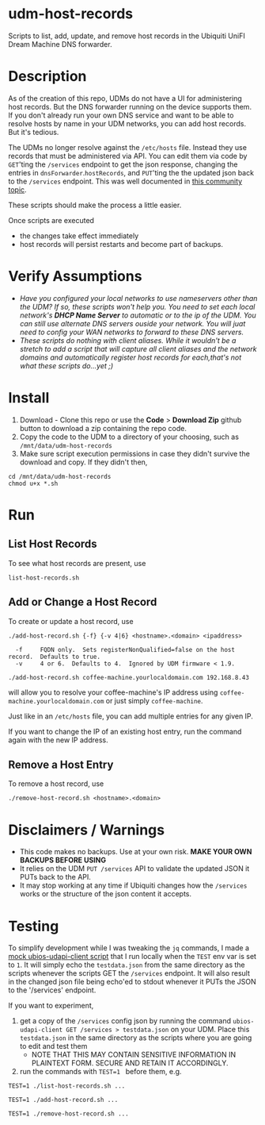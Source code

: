 # udm-host-records

Scripts to list, add, update, and remove host records in the Ubiquiti UniFI Dream Machine DNS forwarder.

# Description

As of the creation of this repo, UDMs do not have a UI for administering host records.  But the DNS forwarder running on the device supports them.  If you don't already run your own DNS service and want to be able to resolve hosts by name in your UDM networks, you can add host records.  But it's tedious.

The UDMs no longer resolve against the `/etc/hosts` file.  Instead they use records that must be administered via API.  You can edit them via code by `GET`'ting the `/services` endpoint to get the json response, changing the entries in `dnsForwarder`.`hostRecords`, and `PUT`'ting the the updated json back to the `/services` endpoint.  This was well documented in [this community topic](https://community.ui.com/questions/UDM-Base-How-to-add-static-hostname-for-dnsmasq-forwarder/88354ba8-2b7e-443c-8031-7ac680dafd47).

These scripts should make the process a little easier.

Once scripts are executed
* the changes take effect immediately
* host records will persist restarts and become part of backups.

# Verify Assumptions

*  *Have you configured your local networks to use nameservers other than the UDM?  If so, these scripts won't help you.  You need to set each local network's **DHCP Name Server** to automatic or to the ip of the UDM.  You can still use alternate DNS servers ouside your network.  You will juat need to config your WAN networks to forward to these DNS servers.*
*  *These scripts do nothing with client aliases. While it wouldn't be a stretch to add a script that will capture all client aliases and the network domains and automatically register host records for each,that's not what these scripts do...yet ;)*

# Install

1. Download - Clone this repo or use the **Code** > **Download Zip** github button to download a zip containing the repo code.
2. Copy the code to the UDM to a directory of your choosing, such as `/mnt/data/udm-host-records`
3. Make sure script execution permissions in case they didn't survive the download and copy.   If they didn't then, 
```
cd /mnt/data/udm-host-records
chmod u+x *.sh
```

# Run

## List Host Records 

To see what host records are present, use

```
list-host-records.sh
```

## Add or Change a Host Record

To create or update a host record, use

```
./add-host-record.sh {-f} {-v 4|6} <hostname>.<domain> <ipaddress>

  -f     FQDN only.  Sets registerNonQualified=false on the host record.  Defaults to true.
  -v     4 or 6.  Defaults to 4.  Ignored by UDM firmware < 1.9.
```

```
./add-host-record.sh coffee-machine.yourlocaldomain.com 192.168.8.43
```

will allow you to resolve your coffee-machine's IP address using `coffee-machine.yourlocaldomain.com` or just simply `coffee-machine`.

Just like in an `/etc/hosts` file, you can add multiple entries for any given IP.

If you want to change the IP of an existing host entry, run the command again with the new IP address.

## Remove a Host Entry

To remove a host record, use

```
./remove-host-record.sh <hostname>.<domain>
```

# Disclaimers / Warnings

* This code makes no backups.  Use at your own risk.  **MAKE YOUR OWN BACKUPS BEFORE USING**
* It relies on the UDM `PUT /services` API to validate the updated JSON it PUTs back to the API.
* It may stop working at any time if Ubiquiti changes how the `/services` works or the structure of the json content it accepts.

# Testing

To simplify development while I was tweaking the `jq` commands, I made a [mock ubios-udapi-client script](./mock-ubios-udapi-client.sh) that I run locally when the `TEST` env var is set to `1`.  It will  simply echo the `testdata.json` from the same directory as the scripts whenever the scripts GET the `/services` endpoint.  It will also result in the changed json file being echo'ed to stdout whenever it PUTs the JSON to the '/services' endpoint.

If you want to experiment, 

1. get a copy of the `/services` config json by running the command `ubios-udapi-client GET /services > testdata.json` on your UDM.  Place this `testdata.json` in the same directory as the scripts where you are going to edit and test them
   * NOTE THAT THIS MAY CONTAIN SENSITIVE INFORMATION IN PLAINTEXT FORM.  SECURE AND RETAIN IT ACCORDINGLY.
2. run the commands with `TEST=1 ` before them, e.g.

```
TEST=1 ./list-host-records.sh ...
```

```
TEST=1 ./add-host-record.sh ...
```

```
TEST=1 ./remove-host-record.sh ...
```


